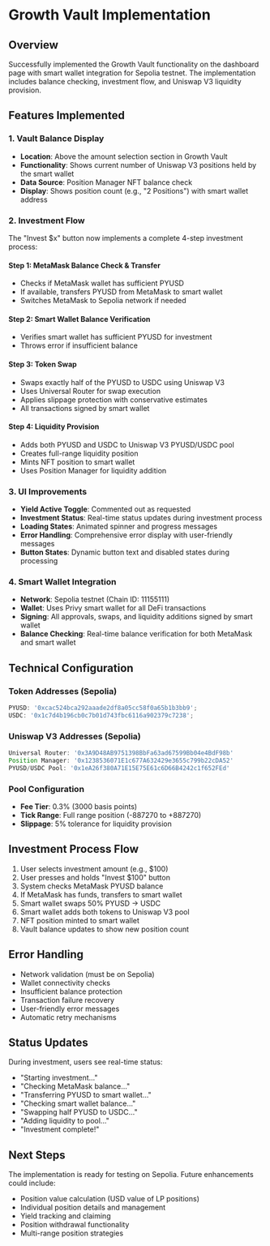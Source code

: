 # Growth Vault Implementation

## Overview

Successfully implemented the Growth Vault functionality on the dashboard page with smart wallet integration for Sepolia testnet. The implementation includes balance checking, investment flow, and Uniswap V3 liquidity provision.

## Features Implemented

### 1. Vault Balance Display

- **Location**: Above the amount selection section in Growth Vault
- **Functionality**: Shows current number of Uniswap V3 positions held by the smart wallet
- **Data Source**: Position Manager NFT balance check
- **Display**: Shows position count (e.g., "2 Positions") with smart wallet address

### 2. Investment Flow

The "Invest $x" button now implements a complete 4-step investment process:

#### Step 1: MetaMask Balance Check & Transfer

- Checks if MetaMask wallet has sufficient PYUSD
- If available, transfers PYUSD from MetaMask to smart wallet
- Switches MetaMask to Sepolia network if needed

#### Step 2: Smart Wallet Balance Verification

- Verifies smart wallet has sufficient PYUSD for investment
- Throws error if insufficient balance

#### Step 3: Token Swap

- Swaps exactly half of the PYUSD to USDC using Uniswap V3
- Uses Universal Router for swap execution
- Applies slippage protection with conservative estimates
- All transactions signed by smart wallet

#### Step 4: Liquidity Provision

- Adds both PYUSD and USDC to Uniswap V3 PYUSD/USDC pool
- Creates full-range liquidity position
- Mints NFT position to smart wallet
- Uses Position Manager for liquidity addition

### 3. UI Improvements

- **Yield Active Toggle**: Commented out as requested
- **Investment Status**: Real-time status updates during investment process
- **Loading States**: Animated spinner and progress messages
- **Error Handling**: Comprehensive error display with user-friendly messages
- **Button States**: Dynamic button text and disabled states during processing

### 4. Smart Wallet Integration

- **Network**: Sepolia testnet (Chain ID: 11155111)
- **Wallet**: Uses Privy smart wallet for all DeFi transactions
- **Signing**: All approvals, swaps, and liquidity additions signed by smart wallet
- **Balance Checking**: Real-time balance verification for both MetaMask and smart wallet

## Technical Configuration

### Token Addresses (Sepolia)

```typescript
PYUSD: '0xcac524bca292aaade2df8a05cc58f0a65b1b3bb9';
USDC: '0x1c7d4b196cb0c7b01d743fbc6116a902379c7238';
```

### Uniswap V3 Addresses (Sepolia)

```typescript
Universal Router: '0x3A9D48AB9751398BbFa63ad67599Bb04e4BdF98b'
Position Manager: '0x1238536071E1c677A632429e3655c799b22cDA52'
PYUSD/USDC Pool: '0x1eA26f380A71E15E75E61c6D66B4242c1f652FEd'
```

### Pool Configuration

- **Fee Tier**: 0.3% (3000 basis points)
- **Tick Range**: Full range position (-887270 to +887270)
- **Slippage**: 5% tolerance for liquidity provision

## Investment Process Flow

1. User selects investment amount (e.g., $100)
2. User presses and holds "Invest $100" button
3. System checks MetaMask PYUSD balance
4. If MetaMask has funds, transfers to smart wallet
5. Smart wallet swaps 50% PYUSD → USDC
6. Smart wallet adds both tokens to Uniswap V3 pool
7. NFT position minted to smart wallet
8. Vault balance updates to show new position count

## Error Handling

- Network validation (must be on Sepolia)
- Wallet connectivity checks
- Insufficient balance protection
- Transaction failure recovery
- User-friendly error messages
- Automatic retry mechanisms

## Status Updates

During investment, users see real-time status:

- "Starting investment..."
- "Checking MetaMask balance..."
- "Transferring PYUSD to smart wallet..."
- "Checking smart wallet balance..."
- "Swapping half PYUSD to USDC..."
- "Adding liquidity to pool..."
- "Investment complete!"

## Next Steps

The implementation is ready for testing on Sepolia. Future enhancements could include:

- Position value calculation (USD value of LP positions)
- Individual position details and management
- Yield tracking and claiming
- Position withdrawal functionality
- Multi-range position strategies
